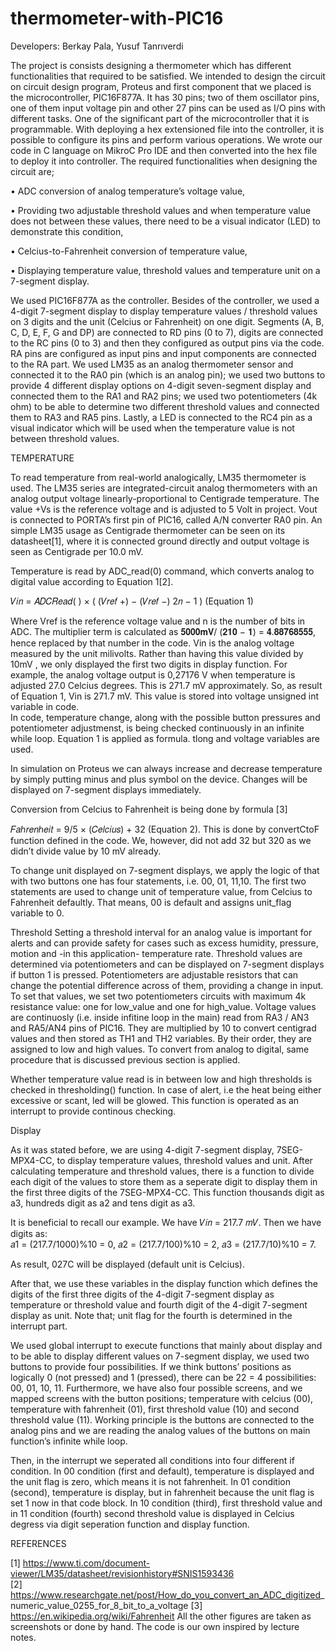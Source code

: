 # thermometer-with-PIC16

Developers: Berkay Pala, Yusuf Tanrıverdi
            
The project is consists designing a thermometer which has different functionalities that required to be satisfied. We intended to design the circuit on circuit design program, Proteus and first component that we placed is the microcontroller, PIC16F877A.  It has 30 pins; two of them oscillator pins, one of them input voltage pin and other 27 pins can be used as I/O pins with different tasks. One of the significant part of the microcontroller that it is programmable. With deploying a hex extensioned file into the controller, it is possible to configure its pins and perform various operations. We wrote our code in C language on MikroC Pro IDE and then converted into the hex file to deploy it into controller.
The required functionalities when designing the circuit are; 

•	ADC conversion of analog temperature’s voltage value, 

•	Providing two adjustable threshold values and when temperature value does not between these values, there need to be a visual indicator (LED) to demonstrate this condition, 

•	Celcius-to-Fahrenheit conversion of temperature value,

•	Displaying temperature value, threshold values and temperature unit on a 7-segment display.

We used PIC16F877A as the controller. Besides of the controller, we used a 4-digit 7-segment display to display temperature values / threshold values on 3 digits and the unit (Celcius or Fahrenheit) on one digit. Segments (A, B, C, D, E, F, G and DP) are connected to RD pins (0 to 7), digits are connected to the RC pins (0 to 3) and then they configured as output pins via the code. RA pins are configured as input pins and input components are connected to the RA part. We used LM35 as an analog thermometer sensor and connected it to the RA0 pin (which is an analog pin); we used two buttons to provide 4 different display options on 4-digit seven-segment display and connected them to the RA1 and RA2 pins; we used two potentiometers (4k ohm) to be able to determine two different threshold values and connected them to RA3 and RA5 pins. Lastly, a LED is connected to the RC4 pin as a visual indicator which will be used when the temperature value is not between threshold values.

TEMPERATURE

To read temperature from real-world analogically, LM35 thermometer is used. The LM35 series are integrated-circuit analog thermometers with an analog output voltage linearly-proportional to Centigrade temperature. The value +Vs is the reference voltage and is adjusted to 5 Volt in project. Vout is connected to PORTA’s first pin of PIC16, called A/N converter RA0 pin.  An simple LM35 usage as Centigrade thermometer can be seen on its datasheet[1], where it is connected ground directly and output voltage is seen as  Centigrade per 10.0 mV. 
 
Temperature is read by ADC_read(0) command, which converts analog to digital value according to Equation 1[2]. 
 
𝑉𝑖𝑛 = 𝐴𝐷𝐶𝑅𝑒𝑎𝑑( ) ×  ( (𝑉𝑟𝑒𝑓 +) − (𝑉𝑟𝑒𝑓 −) 2𝑛 − 1 )    (Equation 1) 
 
 
Where Vref is the reference voltage value and n is the number of bits in ADC. The multiplier term is calculated as 𝟓𝟎𝟎𝟎𝐦𝐕/ (𝟐𝟏𝟎 − 𝟏) = 𝟒.𝟖𝟖𝟕𝟔𝟖𝟓𝟓𝟓, hence replaced by that number in the code. Vin is the analog voltage measured by the unit milivolts. Rather than having this value divided by 10mV , we only displayed the first two digits in display function.  For example, the analog voltage output is 0,27176 V when temperature is adjusted 27.0 Celcius degrees. This is 271.7 mV approximately. So, as result of Equation 1, Vin is 271.7 mV. This value is stored into voltage unsigned int variable in code.  
In code, temperature change, along with the possible button pressures and potentiometer adjustmenst, is being checked continuously in an infinite while  loop. Equation 1 is applied as formula. tlong and voltage variables are used.  

In simulation on Proteus we can always increase and decrease temperature by simply putting minus and plus symbol on the device. Changes will be displayed on 7-segment displays immediately. 

Conversion from Celcius to Fahrenheit is being done by formula [3] 
 
𝐹𝑎ℎ𝑟𝑒𝑛ℎ𝑒𝑖𝑡 = 9/5 × (𝐶𝑒𝑙𝑐𝑖𝑢𝑠) + 32  (Equation 2). 
This is done by convertCtoF function defined in the code. We, however, did not add  32 but 320 as we didn’t divide value by 10 mV already.

To change unit displayed on 7-segment displays, we apply the logic of that with two buttons one has four statements, i.e. 00, 01, 11,10. The first two statements are used to change unit of temperature value, from Celcius to Fahrenheit defaultly. That means, 00 is default and assigns unit_flag variable to 0. 

Threshold 
Setting a threshold interval for an analog value is important for alerts and can provide safety for cases such as excess humidity, pressure, motion and -in this application- temperature rate.  Threshold values are determined via potentiometers and can be displayed on 7-segment displays if button 1 is pressed. Potentiometers are adjustable resistors that can change the potential difference across of them, providing a change in input. To set that values, we set two potentiometers circuits with maximum 4k resistance value: one for low_value and one for high_value. Voltage values are continuosly (i.e. inside infitine loop in the main) read from  RA3 / AN3 and RA5/AN4 pins of PIC16. They are multiplied by 10 to convert centigrad values and then stored as TH1 and TH2 variables. By their order, they are assigned to low and high values. To convert from analog to digital, same procedure that is discussed previous section is applied.  


Whether temperature value read is in between low and high thresholds is checked in thresholding() function. In case of alert, i.e the heat being either excessive or scant, led will be glowed.  This function is operated as an interrupt to provide continous checking. 

Display 

As it was stated before, we are using 4-digit 7-segment display, 7SEG-MPX4-CC, to display temperature values, threshold values and unit. After calculating temperature and threshold values, there is a function to divide each digit of the values to store them as a seperate digit to display them in the first three digits of the 7SEG-MPX4-CC. This function thousands digit as a3, hundreds digit as a2 and tens digit as a3.  
 
It is beneficial to recall our example. We have 𝑉𝑖𝑛 = 217.7 𝑚𝑉. Then we have digits as:                     
𝑎1 = (217.7/1000)%10 = 0, 
𝑎2 = (217.7/100)%10 = 2, 
𝑎3 = (217.7/10)%10 = 7. 

As result, 027C will be displayed (default unit is Celcius).  
 
After that, we use these variables in the display function which defines  the digits of the first three digits of the 4-digit 7-segment display as temperature or threshold value and fourth digit of the 4-digit 7-segment display as unit. Note that; unit flag for the fourth is determined in the interrupt part.
 
We used global interrupt to execute functions that mainly about display and to be able to display different values on 7-segment display, we used two buttons to provide four possibilities. If we think buttons’ positions as logically 0 (not pressed) and 1 (pressed), there can be 22  = 4 possibilities: 00, 01, 10, 11. Furthermore, we have also four possible screens, and we mapped screens with the button positions; temperature with celcius (00), temperature with fahrenheit (01), first threshold value (10) and second threshold value (11). Working principle is the buttons are connected to the analog pins and we are reading the analog values of the buttons on main function’s infinite while loop.
 
Then, in the interrupt we seperated all conditions into four different if condition. In 00 condition (first and default), temperature is displayed and the unit flag is zero, which means it is not fahrenheit. In 01 condition (second), temperature is display, but in fahrenheit because the unit flag is set 1 now in that code block.  In 10 condition (third), first threshold value and in 11 condition (fourth) second threshold value is displayed in Celcius degress via digit seperation function and display function. 
 
 

REFERENCES 

[1] https://www.ti.com/document-viewer/LM35/datasheet/revisionhistory#SNIS1593436  
[2] https://www.researchgate.net/post/How_do_you_convert_an_ADC_digitized_ numeric_value_0255_for_8_bit_to_a_voltage 
[3] https://en.wikipedia.org/wiki/Fahrenheit
All the other figures are taken as screenshots or done by hand. The code is our own inspired by lecture notes.
